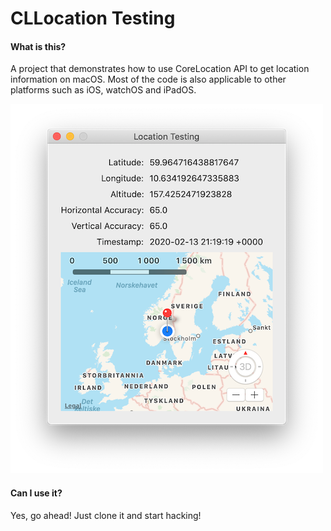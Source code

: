 # CLLocation Testing

#### What is this?
A project that demonstrates how to use CoreLocation API to get location information on macOS. Most of the code is also applicable to other platforms such as iOS, watchOS and iPadOS.

![Application Screenshot](https://github.com/ademsalih/cllocationtesting/blob/master/screenshot.png?raw=true)

#### Can I use it?
Yes, go ahead! Just clone it and start hacking!

